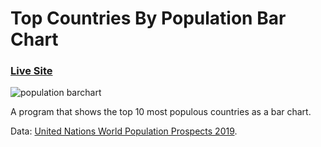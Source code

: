 # Top Countries By Population Bar Chart

### [Live Site](https://vizhub.com/gonzalomontanes/5d8d57e6d80243089fbfa74f432f8f50)

![population barchart](https://user-images.githubusercontent.com/92688327/144753262-180e3758-88c9-4b39-803d-97ca8c4c6657.PNG)

A program that shows the top 10 most populous countries as a bar chart.

Data: [United Nations World Population Prospects 2019](https://gist.github.com/curran/0ac4077c7fc6390f5dd33bf5c06cb5ff).
